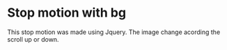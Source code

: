 # Stop motion with bg

 This stop motion was made using Jquery.
 The image change acording the scroll up or down.